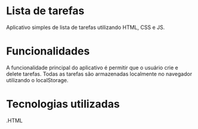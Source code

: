 # Lista de tarefas
 Aplicativo simples de lista de tarefas utilizando HTML, CSS e JS. 
# Funcionalidades 
A funcionalidade principal do aplicativo é permitir que o usuário crie e delete tarefas. 
 Todas as tarefas são armazenadas localmente no navegador utilizando o localStorage.
# Tecnologias utilizadas
.HTML
